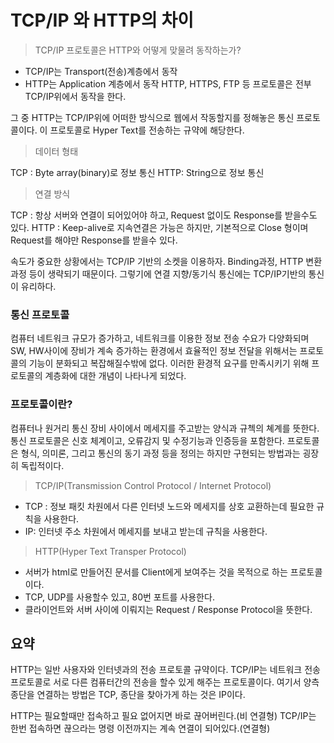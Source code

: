# TCP/IP 와 HTTP의 차이

> TCP/IP 프로토콜은 HTTP와 어떻게 맞물려 동작하는가?

- TCP/IP는 Transport(전송)계층에서 동작
- HTTP는 Application 계층에서 동작
HTTP, HTTPS, FTP 등 프로토콜은 전부 TCP/IP위에서 동작을 한다.

그 중 HTTP는 TCP/IP위에 어떠한 방식으로 웹에서 작동할지를 정해놓은 통신 프로토콜이다.
이 프로토콜로 Hyper Text를 전송하는 규약에 해당한다.

> 데이터 형태

TCP : Byte array(binary)로 정보 통신
HTTP: String으로 정보 통신

> 연결 방식

TCP : 항상 서버와 연결이 되어있어야 하고, Request 없이도 Response를 받을수도 있다.
HTTP : Keep-alive로 지속연결은 가능은 하지만, 기본적으로 Close 형이며 Request를 해야만 Response를 받을수 있다.

속도가 중요한 상황에서는 TCP/IP 기반의 소켓을 이용하자.
Binding과정, HTTP 변환 과정 등이 생략되기 때문이다.
그렇기에 연결 지향/동기식 통신에는 TCP/IP기반의 통신이 유리하다.

### 통신 프로토콜

컴퓨터 네트워크 규모가 증가하고, 네트워크를 이용한 정보 전송 수요가 다양화되며 SW, HW사이에 장비가 계속 증가하는 환경에서 효율적인 정보 전달을 위해서는 프로토콜의 기능이 분화되고 복잡해질수밖에 없다.
이러한 환경적 요구를 만족시키기 위해 프로토콜의 계층화에 대한 개념이 나타나게 되었다.

### 프로토콜이란?

컴퓨터나 원거리 통신 장비 사이에서 메세지를 주고받는 양식과 규첵의 쳬계를 뜻한다.
통신 프로토콜은 신호 체계이고, 오류감지 및 수정기능과 인증등을 포함한다.
프로토콜은 형식, 의미론, 그리고 통신의 동기 과정 등을 정의는 하지만 구현되는 방법과는 굉장히 독립적이다.

> TCP/IP(Transmission Control Protocol / Internet Protocol)

- TCP : 정보 패킷 차원에서 다른 인터넷 노드와 메세지를 상호 교환하는데 필요한 규칙을 사용한다.
- IP: 인터넷 주소 차원에서 메세지를 보내고 받는데 규칙을 사용한다.

> HTTP(Hyper Text Transper Protocol)

- 서버가 html로 만들어진 문서를 Client에게 보여주는 것을 목적으로 하는 프로토콜이다.
- TCP, UDP를 사용할수 있고, 80번 포트를 사용한다.
- 클라이언트와 서버 사이에 이뤄지는 Request / Response Protocol을 뜻한다.

## 요약

HTTP는 일반 사용자와 인터넷과의 전송 프로토콜 규약이다.
TCP/IP는 네트워크 전송 프로토콜로 서로 다른 컴퓨터간의 전송을 할수 있게 해주는 프로토콜이다.
여기서 양측 종단을 연결하는 방법은 TCP, 종단을 찾아가게 하는 것은 IP이다.

HTTP는 필요할때만 접속하고 필요 없어지면 바로 끊어버린다.(비 연결형)
TCP/IP는 한번 접속하면 끊으라는 명령 이전까지는 계속 연결이 되어있다.(연결형)

